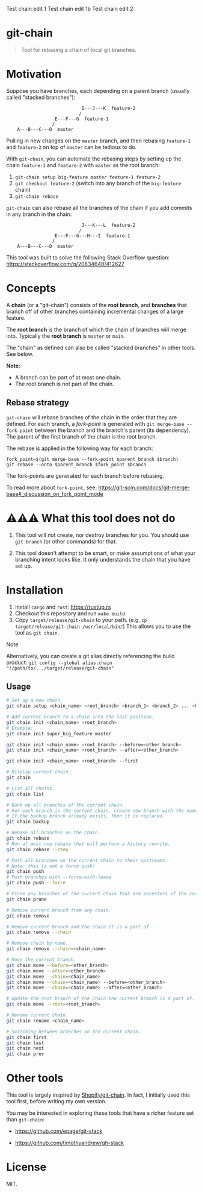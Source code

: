 Test chain edit 1
Test chain edit 1b
Test chain edit 2

# git-chain

> Tool for rebasing a chain of local git branches.

# Motivation

Suppose you have branches, each depending on a parent branch (usually called "stacked branches"):

```
                            I---J---K  feature-2
                           /
                  E---F---G  feature-1
                 /
    A---B---C---D  master
```

Pulling in new changes on the `master` branch, and then rebasing `feature-1` and `feature-2` on top of `master` can be tedious to do.

With `git-chain`, you can automate the rebasing steps by setting up the chain `feature-1` and `feature-2` with `master` as the root branch:

1. `git-chain setup big-feature master feature-1 feature-2`
2. `git checkout feature-2` (switch into any branch of the `big-feature` chain)
3. `git-chain rebase`

`git-chain` can also rebase all the branches of the chain if you add commits in any branch in the chain:

```
                            J---K---L  feature-2
                           /
                  E---F---G---H---I  feature-1
                 /
    A---B---C---D  master
```

This tool was built to solve the following Stack Overflow question: https://stackoverflow.com/q/20834648/412627

# Concepts

A **chain** (or a "git-chain") consists of the **root branch**, and **branches** that branch off of other branches containing incremental changes of a large feature.

The **root branch** is the branch of which the chain of branches will merge into. Typically the **root branch** is `master` or `main`.

The "chain" as defined can also be called "stacked branches" in other tools. See below.

**Note:**

- A branch can be part of at most one chain.
- The root branch is not part of the chain.

## Rebase strategy

`git-chain` will rebase branches of the chain in the order that they are defined. For each branch, a _fork-point_ is generated with `git merge-base --fork-point` between the branch and the branch's parent (its dependency). The parent of the first branch of the chain is the root branch.

The rebase is applied in the following way for each branch:

```
fork_point=$(git merge-base --fork-point $parent_branch $branch)
git rebase --onto $parent_branch $fork_point $branch
```

The fork-points are generated for each branch before rebasing.

To read more about `fork-point`, see: https://git-scm.com/docs/git-merge-base#_discussion_on_fork_point_mode

# ⚠️⚠️⚠️ What this tool does not do

1. This tool will not create, nor destroy branches for you. You should use `git branch` (or other commands) for that.

2. This tool doesn't attempt to be smart, or make assumptions of what your branching intent looks like. It only understands the chain that you have set up.

# Installation

1. Install `cargo` and `rust`: https://rustup.rs
2. Checkout this repository and run `make build`
3. Copy `target/release/git-chain` to your path. (e.g. `cp target/release/git-chain /usr/local/bin/`) This allows you to use the tool as `git chain`.

> [!NOTE]
> Alternatively, you can create a git alias directly referencing the build product: `git config --global alias.chain "!/path/to/.../target/release/git-chain"`

## Usage

```sh
# Set up a new chain.
git chain setup <chain_name> <root_branch> <branch_1> <branch_2> ... <branch_N>

# Add current branch to a chain into the last position.
git chain init <chain_name> <root_branch>
# Example:
git chain init super_big_feature master

git chain init <chain_name> <root_branch> --before=<other_branch>
git chain init <chain_name> <root_branch> --after=<other_branch>

git chain init <chain_name> <root_branch> --first

# Display current chain.
git chain

# List all chains.
git chain list

# Back up all branches of the current chain.
# For each branch in the current chain, create new branch with the name: backup-<chain_name>/<branch>
# If the backup branch already exists, then it is replaced.
git chain backup

# Rebase all branches on the chain.
git chain rebase
# Run at most one rebase that will perform a history rewrite.
git chain rebase --step

# Push all branches on the current chain to their upstreams.
# Note: this is not a force push!
git chain push
# Push branches with --force-with-lease
git chain push --force

# Prune any branches of the current chain that are ancestors of the root branch.
git chain prune

# Remove current branch from any chain.
git chain remove

# Remove current branch and the chain it is a part of.
git chain remove --chain

# Remove chain by name.
git chain remove --chain=<chain_name>

# Move the current branch.
git chain move --before=<other_branch>
git chain move --after=<other_branch>
git chain move --chain=<chain_name>
git chain move --chain=<chain_name> --before=<other_branch>
git chain move --chain=<chain_name> --after=<other_branch>

# Update the root branch of the chain the current branch is a part of.
git chain move --root=<root_branch>

# Rename current chain.
git chain rename <chain_name>

# Switching between branches on the current chain.
git chain first
git chain last
git chain next
git chain prev
```

# Other tools

This tool is largely inspired by [Shopify/git-chain](https://github.com/Shopify/git-chain). In fact, I initially used this tool first, before writing my own version.

You may be interested in exploring these tools that have a richer feature set than `git-chain`:

- https://github.com/epage/git-stack

- https://github.com/timothyandrew/gh-stack

# License

MIT.